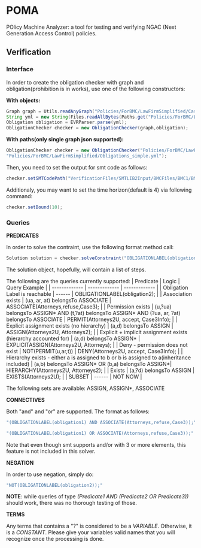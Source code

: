 # POMA
POlicy Machine Analyzer: a tool for testing and verifying NGAC (Next Generation Access Control) policies.  

## Verification

### Interface

In order to create the obligation checker with graph and obligation(prohibition is in works), use one of the following constructors:

**With objects:**

```java
Graph graph = Utils.readAnyGraph("Policies/ForBMC/LawFirmSimplified/CasePolicyUsers.json");
String yml = new String(Files.readAllBytes(Paths.get("Policies/ForBMC/LawFirmSimplified/Obligations_simple.yml")));
Obligation obligation = EVRParser.parse(yml);
ObligationChecker checker = new ObligationChecker(graph,obligation);
```


**With paths(only single graph json supported):**

```java
ObligationChecker checker = new ObligationChecker("Policies/ForBMC/LawFirmSimplified/CasePolicyUsers.json",
"Policies/ForBMC/LawFirmSimplified/Obligations_simple.yml");
```

Then, you need to set the output for smt code as follows: 

```java
checker.setSMTCodePath("VerificationFiles/SMTLIB2Input/BMCFiles/BMC1/BMC");
```

Additionaly, you may want to set the time horizon(default is 4) via following command:
```java
checker.setBound(10);
```

### Queries

**PREDICATES**

In order to solve the contraint, use the following format method call: 

```java
Solution solution = checker.solveConstraint("OBLIGATIONLABEL(obligation2);");
```

The solution object, hopefully, will contain a list of steps. 

The following are the queries currently supported: 
| Predicate  | Logic | Query Example |
| ------------- | ------------- | ------------- |
| Obligation Label is reachable  | ------ | OBLIGATIONLABEL(obligation2); |
| Association exists  | (ua, ar, at) belongsTo ASSOCIATE | ASSOCIATE(Attorneys,refuse,Case3);  |
| Permission exists  | (u,?ua) belongsTo ASSIGN* AND (t,?at) belongsTo ASSIGN* AND (?ua, ar, ?at) belongsTo ASSOCIATE | PERMIT(Attorneys2U, accept, Case3Info); |
| Explicit assignment exists (no hierarchy)  | (a,d) belongsTo ASSIGN | ASSIGN(Attorneys2U, Attorneys2); |
| Explicit + implicit assignment exists (hierarchy accounted for) | (a,d) belongsTo ASSIGN* | EXPLICITASSIGN(Attorneys2U, Attorneys); |
| Deny - permission does not exist | NOT(PERMIT(u,ar,t)) | DENY(Attorneys2U, accept, Case3Info); |
| Hierarchy exists - either a is assigned to b or b is assigned to a(inheritance included) | (a,b) belongsTo ASSIGN* OR (b,a) belongsTo ASSIGN*| HIERARCHY(Attorneys2U, Attorneys2); |
| Exists | (a,?d) belongsTo ASSIGN | EXISTS(Attorneys2U); |
| SUBSET | ------ | NOT NOW |

The following sets are available: ASSIGN, ASSIGN*, ASSOCIATE

**CONNECTIVES**

Both "and" and "or" are supported. The format as follows: 

```java
"(OBLIGATIONLABEL(obligation1) AND ASSOCIATE(Attorneys,refuse,Case3));" 
```
```java
"(OBLIGATIONLABEL(obligation1) OR ASSOCIATE(Attorneys,refuse,Case3));"
```

Note that even though smt supports and/or with 3 or more elements, this feature is not included in this solver.

**NEGATION**

In order to use negation, simply do: 

```java
"NOT(OBLIGATIONLABEL(obligation2));"
```

**NOTE**: while queries of type _(Predicate1 AND (Predicate2 OR Predicate3))_ should work, there was no thorough testing of those. 


**TERMS**

Any terms that contains a "?" is considered to be a _VARIABLE_. Otherwise, it is a _CONSTANT_. Please give your variables valid names that you will recognize once the processing is done. 
